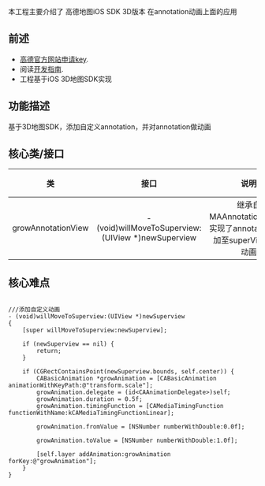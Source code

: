 本工程主要介绍了 高德地图iOS SDK 3D版本 在annotation动画上面的应用
## 前述 ##

- [高德官方网站申请key](http://id.amap.com/?ref=http%3A%2F%2Fapi.amap.com%2Fkey%2F).
- 阅读[开发指南](http://lbs.amap.com/api/ios-sdk/summary/).
- 工程基于iOS 3D地图SDK实现

## 功能描述 ##
基于3D地图SDK，添加自定义annotation，并对annotation做动画

## 核心类/接口 ##
| 类    | 接口  | 说明   | 版本  |
| -----|:-----:|:-----:|:-----:|
| growAnnotationView	| - (void)willMoveToSuperview:(UIView *)newSuperview | 继承自MAAnnotationView，实现了annotation被添加至superView前做动画 | --- |


## 核心难点 ##

``` objc

///添加自定义动画
- (void)willMoveToSuperview:(UIView *)newSuperview
{
    [super willMoveToSuperview:newSuperview];

    if (newSuperview == nil) {
        return;
    }

    if (CGRectContainsPoint(newSuperview.bounds, self.center)) {
        CABasicAnimation *growAnimation = [CABasicAnimation animationWithKeyPath:@"transform.scale"];
        growAnimation.delegate = (id<CAAnimationDelegate>)self;
        growAnimation.duration = 0.5f;
        growAnimation.timingFunction = [CAMediaTimingFunction functionWithName:kCAMediaTimingFunctionLinear];

        growAnimation.fromValue = [NSNumber numberWithDouble:0.0f];

        growAnimation.toValue = [NSNumber numberWithDouble:1.0f];

        [self.layer addAnimation:growAnimation forKey:@"growAnimation"];
    }
}


```

